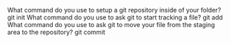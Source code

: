 What command do you use to setup a git repository inside of your folder?
	git init
What command do you use to ask git to start tracking a file?
	git add <file>
What command do you use to ask git to move your file from the staging area to the repository?
	git commit
